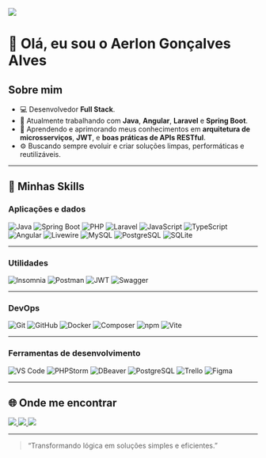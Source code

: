 ![](https://komarev.com/ghpvc/?username=Aerlonga&color=006bed)

# 👋 Olá, eu sou o Aerlon Gonçalves Alves

## Sobre mim

- 💻 Desenvolvedor **Full Stack**.  
- 💼 Atualmente trabalhando com **Java**, **Angular**, **Laravel** e **Spring Boot**.  
- 🌱 Aprendendo e aprimorando meus conhecimentos em **arquitetura de microsserviços**, **JWT**, e **boas práticas de APIs RESTful**.  
- ⚙️ Buscando sempre evoluir e criar soluções limpas, performáticas e reutilizáveis.  

---

## 🧠 Minhas Skills

### **Aplicações e dados**

![Java](https://img.shields.io/badge/-Java-333333?style=flat&logo=java&logoColor=007396)
![Spring Boot](https://img.shields.io/badge/-Spring%20Boot-333333?style=flat&logo=springboot&logoColor=6DB33F)
![PHP](https://img.shields.io/badge/-PHP-333333?style=flat&logo=php&logoColor=777BB4)
![Laravel](https://img.shields.io/badge/-Laravel-333333?style=flat&logo=laravel&logoColor=FF2D20)
![JavaScript](https://img.shields.io/badge/-JavaScript-333333?style=flat&logo=javascript)
![TypeScript](https://img.shields.io/badge/-TypeScript-333333?style=flat&logo=typescript)
![Angular](https://img.shields.io/badge/-Angular-333333?style=flat&logo=angular&logoColor=DD0031)
![Livewire](https://img.shields.io/badge/-Livewire-333333?style=flat&logo=laravel&logoColor=FF2D20)
![MySQL](https://img.shields.io/badge/-MySQL-333333?style=flat&logo=mysql)
![PostgreSQL](https://img.shields.io/badge/-PostgreSQL-333333?style=flat&logo=postgresql)
![SQLite](https://img.shields.io/badge/-SQLite-333333?style=flat&logo=sqlite)

---

### **Utilidades**

![Insomnia](https://img.shields.io/badge/-Insomnia-333333?style=flat&logo=insomnia)
![Postman](https://img.shields.io/badge/-Postman-333333?style=flat&logo=postman)
![JWT](https://img.shields.io/badge/-JWT-333333?style=flat&logo=jsonwebtokens)
![Swagger](https://img.shields.io/badge/-Swagger-333333?style=flat&logo=swagger)

---

### **DevOps**

![Git](https://img.shields.io/badge/-Git-333333?style=flat&logo=git)
![GitHub](https://img.shields.io/badge/-GitHub-333333?style=flat&logo=github)
![Docker](https://img.shields.io/badge/-Docker-333333?style=flat&logo=docker)
![Composer](https://img.shields.io/badge/-Composer-333333?style=flat&logo=composer)
![npm](https://img.shields.io/badge/-npm-333333?style=flat&logo=npm)
![Vite](https://img.shields.io/badge/-Vite-333333?style=flat&logo=vite)

---

### **Ferramentas de desenvolvimento**

![VS Code](https://img.shields.io/badge/-VS%20Code-333333?style=flat&logo=visual-studio-code&logoColor=007ACC)
![PHPStorm](https://img.shields.io/badge/-PHPStorm-333333?style=flat&logo=phpstorm&logoColor=8848FF)
![DBeaver](https://img.shields.io/badge/-DBeaver-333333?style=flat&logo=dbeaver)
![PostgreSQL](https://img.shields.io/badge/-pgAdmin-333333?style=flat&logo=postgresql)
![Trello](https://img.shields.io/badge/-Trello-333333?style=flat&logo=trello&logoColor=007ACC)
![Figma](https://img.shields.io/badge/-Figma-333333?style=flat&logo=figma&logoColor=007ACC)


---

## 🌐 Onde me encontrar

<a href="https://www.linkedin.com/in/aerlon-gon%C3%A7alves-alves-934901143/?locale=en_US" target="_blank">
  <img src="https://img.shields.io/badge/-Aerlon%20Gonçalves%20Alves-blue?style=flat-square&logo=Linkedin&logoColor=white" />
</a>
<a href="mailto:aerlon.as@gmail.com" target="_blank">
  <img src="https://img.shields.io/badge/-E--mail-006bed?style=flat-square&logo=Gmail&logoColor=white" />
</a>
<a href="https://github.com/Aerlonga" target="_blank">
  <img src="https://img.shields.io/github/followers/Aerlonga?label=follow&style=social" />
</a>

---

> “Transformando lógica em soluções simples e eficientes.”

